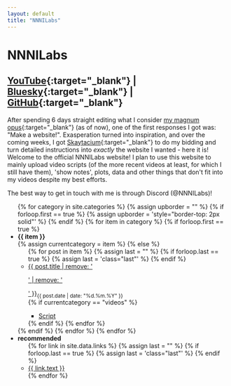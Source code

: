 ```yaml
---
layout: default
title: "NNNILabs"
---
```


<link rel="stylesheet" href="{{ "/assets/css/index.css" | relative_url }}">

# NNNILabs

## [YouTube](https://youtube.com/@NNNILabs){:target="_blank"} | [Bluesky](https://bsky.app/profile/nnnilabs.net){:target="_blank"} | [GitHub](https://github.com/NNNILabs){:target="_blank"}

<span id="dropcap">A</span>fter spending 6 days straight editing what I consider [my magnum opus](https://www.youtube.com/watch?v=CrzEJI-8Miw){:target="_blank"} (as of now), one of the first responses I got was: "Make a website!". Exasperation turned into inspiration, and over the coming weeks, I got [Skaytacium](https://skaytacium.com/me){:target="_blank"} to do my bidding and turn detailed instructions into _exactly_ the website I wanted - here it is! Welcome to the official NNNILabs website! I plan to use this website to mainly upload video scripts (of the more recent videos at least, for which I still have them), 'show notes', plots, data and other things that don't fit into my videos despite my best efforts.

The best way to get in touch with me is through Discord (@NNNILabs)!

<div id="categories">
<ul>
	{% for category in site.categories %}
		{% assign upborder = "" %}
		{% if forloop.first == true %} {% assign upborder = 'style="border-top: 2px solid"' %} {% endif %}
		{% for item in category %}
			{% if forloop.first == true %}
				<li id={{ item }}><b>{{ item }}</b>
					<div class="border" {{ upborder }}></div>
				{% assign currentcategory = item %}
			{% else %}
					<ul class="posts">
						<div class="connect"></div>
					{% for post in item %}
						{% assign last = "" %}
						{% if forloop.last == true %} {% assign last = 'class="last"' %} {% endif %}
						<li {{ last }}><a href="{{ post.url }}">{{ post.title | remove: '<p>' | remove: '</p>' }}</a><sub>{{ post.date | date: "%d.%m.%Y" }}</sub>
							<div class="border"></div>
						</li>
						{% if currentcategory == "videos" %}	
						<ul><li><div class="border"></div><a href='{{ "/scripts/" | append: post.title | append: ".txt" | relative_url }}' target="_blank">Script</a></li></ul>
						{% endif %}
					{% endfor %}
					</ul>
				</li>
			{% endif %}
		{% endfor %}
	{% endfor %}
	<li id="rr"><b>recommended</b>
		<ul class="posts">
				<div class="connect"></div>
			{% for link in site.data.links %}
				{% assign last = "" %}
				{% if forloop.last == true %} {% assign last = 'class="last"' %} {% endif %}
				<li {{ last }}><div class="border"></div><a href="{{ link.href }}" target="_blank">{{ link.text }}</a></li>
			{% endfor %}
		</ul>
	</li>
</ul>
</div>

<script src="{{ "/assets/js/index.js" | relative_url }}"></script>